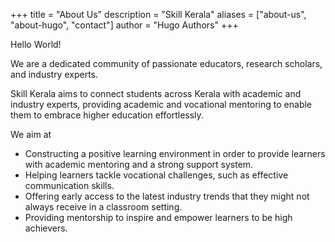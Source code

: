 +++
title = "About Us"
description = "Skill Kerala"
aliases = ["about-us", "about-hugo", "contact"]
author = "Hugo Authors"
+++

Hello World!

We are a dedicated community of passionate educators, research scholars, and industry experts.

Skill Kerala aims to connect students across Kerala with academic and industry experts, providing academic and vocational mentoring to enable them to embrace higher education effortlessly.

We aim at

* Constructing a positive learning environment in order to provide learners with academic mentoring and a strong support system.
* Helping learners tackle vocational challenges, such as effective communication skills.
* Offering early access to the latest industry trends that they might not always receive in a classroom setting.
* Providing mentorship to inspire and empower learners to be high achievers.
